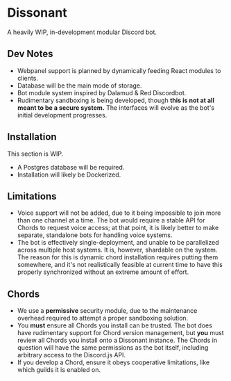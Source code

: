 # Dissonant

A heavily WIP, in-development modular Discord bot.

## Dev Notes

- Webpanel support is planned by dynamically feeding React modules to clients.
- Database will be the main mode of storage.
- Bot module system inspired by Dalamud & Red Discordbot.
- Rudimentary sandboxing is being developed, though **this is not at all meant to be a secure system.** The interfaces will evolve as the bot's initial development progresses.

## Installation

This section is WIP.

- A Postgres database will be required.
- Installation will likely be Dockerized.

## Limitations

- Voice support will not be added, due to it being impossible to join more than one channel at a time. The bot would require a stable API for Chords to request voice access; at that point, it is likely better to make separate, standalone bots for handling voice systems.
- The bot is effectively single-deployment, and unable to be parallelized across multiple host systems. It is, however, shardable on the system. The reason for this is dynamic chord installation requires putting them somewhere, and it's not realistically feasible at current time to have this properly synchronized without an extreme amount of effort.

## Chords

- We use a **permissive** security module, due to the maintenance overhead required to attempt a proper sandboxing solution.
- You **must** ensure all Chords you install can be trusted. The bot does have rudimentary support for Chord version management, but **you** must review all Chords you install onto a Dissonant instance. The Chords in question will have the same permissions as the bot itself, including arbitrary access to the Discord.js API.
- If you develop a Chord, ensure it obeys cooperative limitations, like which guilds it is enabled on.
